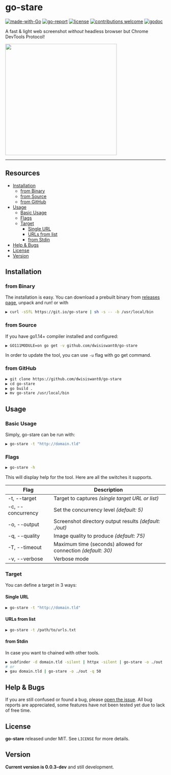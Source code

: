 # go-stare

[![made-with-Go](https://img.shields.io/badge/made%20with-Go-brightgreen.svg)](http://golang.org)
[![go-report](https://goreportcard.com/badge/github.com/dwisiswant0/go-stare?_=1)](https://goreportcard.com/report/github.com/dwisiswant0/go-stare)
[![license](https://img.shields.io/badge/license-MIT-_red.svg)](https://opensource.org/licenses/MIT)
[![contributions welcome](https://img.shields.io/badge/contributions-welcome-brightgreen.svg?style=flat)](https://github.com/dwisiswant0/go-stare/issues)
[![godoc](https://img.shields.io/badge/godoc-reference-brightgreen.svg)](https://godoc.org/github.com/dwisiswant0/go-stare)

A fast & light web screenshot _without_ headless browser but Chrome DevTools Protocol!

<img src="https://user-images.githubusercontent.com/25837540/94014291-86398780-fdd5-11ea-803d-4eb3ec64bd7b.png" height="350">

---

## Resources

- [Installation](#installation)
	- [from Binary](#from-binary)
	- [from Source](#from-source)
	- [from GitHub](#from-github)
- [Usage](#usage)
	- [Basic Usage](#basic-usage)
	- [Flags](#flags)
	- [Target](#target)
		- [Single URL](#single-url)
		- [URLs from list](#urls-from-list)
		- [from Stdin](#from-stdin)
- [Help & Bugs](#help--bugs)
- [License](#license)
- [Version](#version)

## Installation

### from Binary

The installation is easy. You can download a prebuilt binary from [releases page](https://github.com/dwisiswant0/go-stare/releases), unpack and run! or with

```bash
▶ curl -sSfL https://git.io/go-stare | sh -s -- -b /usr/local/bin
```

### from Source

If you have go1.14+ compiler installed and configured:

```bash
▶ GO111MODULE=on go get -v github.com/dwisiswant0/go-stare
```

In order to update the tool, you can use `-u` flag with go get command.

### from GitHub

```bash
▶ git clone https://github.com/dwisiswant0/go-stare
▶ cd go-stare
▶ go build .
▶ mv go-stare /usr/local/bin
```

## Usage

### Basic Usage

Simply, go-stare can be run with:

```bash
▶ go-stare -t "http://domain.tld"
```

### Flags

```bash
▶ go-stare -h
```

This will display help for the tool. Here are all the switches it supports.

| **Flag**          	| **Description**                                               |
|-------------------	|-----------------------------------------------------------    |
| -t, --target      	| Target to captures _(single target URL or list)_              |
| -c, --concurrency 	| Set the concurrency level _(default: 5)_                      |
| -o, --output      	| Screenshot directory output results _(default: ./out)_        |
| -q, --quality     	| Image quality to produce _(default: 75)_                      |
| -T, --timeout     	| Maximum time (seconds) allowed for connection _(default: 30)_ |
| -v, --verbose     	| Verbose mode                                                  |

### Target

You can define a target in 3 ways:

#### Single URL

```bash
▶ go-stare -t "http://domain.tld"
```

#### URLs from list

```bash
▶ go-stare -t /path/to/urls.txt
```

#### from Stdin

In case you want to chained with other tools.

```bash
▶ subfinder -d domain.tld -silent | httpx -silent | go-stare -o ./out
# or
▶ gau domain.tld | go-stare -o ./out -q 50
```

## Help & Bugs

If you are still confused or found a bug, please [open the issue](https://github.com/dwisiswant0/go-stare/issues). All bug reports are appreciated, some features have not been tested yet due to lack of free time.

## License

**go-stare** released under MIT. See `LICENSE` for more details.

## Version

**Current version is 0.0.3-dev** and still development.
